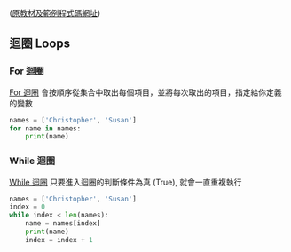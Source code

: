([原教材及範例程式碼網址](https://github.com/microsoft/c9-python-getting-started/tree/master/python-for-beginners/12%20-%20Loops))

## 迴圈 Loops

### For 迴圈

[For 迴圈](https://docs.python.org/3/reference/compound_stmts.html#the-for-statement) 會按順序從集合中取出每個項目，並將每次取出的項目，指定給你定義的變數

``` python
names = ['Christopher', 'Susan']
for name in names:
    print(name)
```

### While 迴圈

[While 迴圈](https://docs.python.org/3/reference/compound_stmts.html#the-while-statement) 只要進入迴圈的判斷條件為真 (True), 就會一直重複執行

``` python
names = ['Christopher', 'Susan']
index = 0
while index < len(names):
    name = names[index]
    print(name)
    index = index + 1
```
